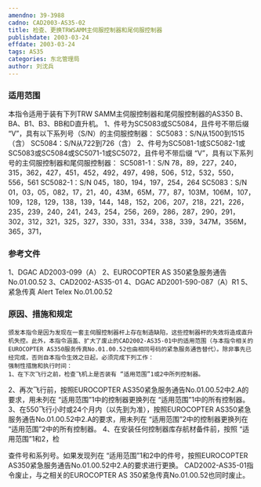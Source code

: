```yaml
---
amendno: 39-3988
cadno: CAD2003-AS35-02
title: 检查、更换TRWSAMM主伺服控制器和尾伺服控制器
publishdate: 2003-03-24
effdate: 2003-03-24
tags: AS35
categories: 东北管理局
author: 刘沈兵
---
```


### 适用范围 
本指令适用于装有下列TRW SAMM主伺服控制器和尾伺服控制器的AS350 B、BA、B1、B3、BB和D直升机。
1、件号为SC5083或SC5084，且件号不带后缀 “V”，具有以下系列号（S/N）的主伺服控制器：
SC5083：S/N从1500到1515（含）
SC5084：S/N从722到726（含）
2、件号为SC5081-1或SC5082-1或SC5083或SC5084或SC5071-1或SC5072，且件号不带后缀 “V”，具有以下系列号的主伺服控制器和尾伺服控制器：
SC5081-1：S/N 78，89，227，240，315，362，427，451，452，492，497，498，506，512，532，550，556，561
SC5082-1：S/N 045，180，194，197，254，264
SC5083：S/N 01，03，05，082，17，21，40，43M，65M，77，87，103M，106M，107，109，128，129，138，139，144，148，152，206，207，218，221，226，235，239，240，241，243，254，256，269，286，287，290，291，302，312，321，325，327，330，331，334，338，339，347M，356M，365，371，

### 参考文件
1、DGAC AD2003-099（A）
 2、EUROCOPTER AS 350紧急服务通告 No.01.00.52 
3、CAD2002-AS35-01 
4、DGAC AD2001-590-087（A）R1
 5、紧急传真 Alert Telex No.01.00.52 

### 原因、措施和规定 
    颁发本指令是因为发现在一套主伺服控制器杆上存在制造缺陷，这些控制器杆的失效将造成直升机失控。此外，本指令涵盖、扩大了废止的CAD2002-AS35-01中的适用范围（与本指令相关的EUROCOPTER AS350服务传真No.01.00.52也由相同号码的紧急服务通告替代）。除非事先已经完成，否则自本指令生效之日起，必须完成下列工作： 
    强制性措施和执行时间： 
    1、在下次飞行之前，检查飞机上是否装有 “适用范围”1或2中所列控制器。 
2、再次飞行前，按照EUROCOPTER AS350紧急服务通告No.01.00.52中2.A的要求，用未列在 “适用范围”1中的控制器更换列在 “适用范围”1中的所有控制器。 
    3、在550飞行小时或24个月内（以先到为准），按照EUROCOPTER AS350紧急服务通告No.01.00.52中2.A的要求，用未列在 “适用范围”2中的控制器更换列在 “适用范围”2中的所有控制器。 
    4、在安装任何控制器库存航材备件前，按照 “适用范围”1和2，检
  
查件号和系列号。如果发现列在 “适用范围”1和2中的件号，按照EUROCOPTER AS350紧急服务通告No.01.00.52中2.A的要求进行更换。 CAD2002-AS35-01指令废止，与之相关的EUROCOPTER AS 350紧急传真No.01.00.52也同时废止。
